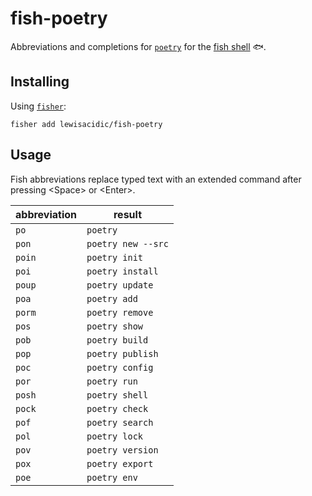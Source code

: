 # fish-poetry

Abbreviations and completions for [`poetry`](https://python-poetry.org/) for the [fish shell](https://fishshell.com/) :fish:.

## Installing

Using [`fisher`](https://github.com/jorgebucaran/fisher):

```fish
fisher add lewisacidic/fish-poetry
```

## Usage

Fish abbreviations replace typed text with an extended command after pressing \<Space> or \<Enter>.

abbreviation | result 
-------------|--------
`po`          | `poetry`
`pon`        | `poetry new --src`
`poin`       | `poetry init`
`poi`        | `poetry install`
`poup`       | `poetry update`
`poa`        | `poetry add`
`porm`       | `poetry remove`
`pos`        | `poetry show`
`pob`        | `poetry build`
`pop`        | `poetry publish`
`poc`        | `poetry config`
`por`        | `poetry run`
`posh`       | `poetry shell`
`pock`       | `poetry check`
`pof`        | `poetry search`
`pol`        | `poetry lock`
`pov`        | `poetry version`
`pox`        | `poetry export`
`poe`        | `poetry env`

